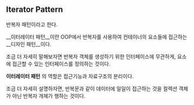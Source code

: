 ## Iterator Pattern

반복자 패턴이라고 한다.

__이터레이터 패턴__이란 OOP에서 반복자를 사용하여 컨테이너의 요소들에 접근하는 __디자인 패턴__이다.

조금 더 자세히 말해보자면 반복자 객체를 생성하기 위한 인터페이스에 무관하게, 요소에 접근할 수 있는 인터페이스를 정의하는 것이다.

__이터레이터 패턴__ 의 역할은 접근기능과 자료구조의 분리이다.

조금 더 자세히 설명하자면, 반복문과 같이 데이터에 일일이 접근하는 것을 컬렉션 객체가 아닌 반복자 개체가 행하는 것이다.



